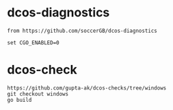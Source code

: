 

# dcos-diagnostics

    from https://github.com/soccerGB/dcos-diagnostics

    set CGO_ENABLED=0


# dcos-check

    https://github.com/gupta-ak/dcos-checks/tree/windows 
    git checkout windows
    go build
